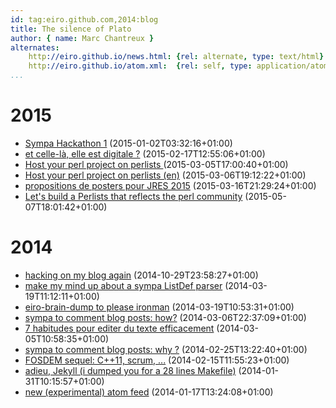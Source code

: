 ```yaml
---
id: tag:eiro.github.com,2014:blog
title: The silence of Plato
author: { name: Marc Chantreux }
alternates:
    http://eiro.github.io/news.html: {rel: alternate, type: text/html}
    http://eiro.github.io/atom.xml:  {rel: self, type: application/atom+xml}
...
```



# 2015
 * [Sympa Hackathon 1](posts/2015/Sympa_Hackathon_1.html) (2015-01-02T03:32:16+01:00)
 * [et celle-là, elle est digitale ?](posts/2015/et_celle_la_elle_est_digitale.html) (2015-02-17T12:55:06+01:00)
 * [Host your perl project on perlists ](posts/2015/Host_your_perl_project_on_perlists.html) (2015-03-05T17:00:40+01:00)
 * [Host your perl project on perlists (en)](posts/2015/Host_your_perl_project_on_perlists_en_.html) (2015-03-06T19:12:22+01:00)
 * [propositions de posters pour JRES 2015](posts/2015/propositions_de_posters_pour_JRES_2015.html) (2015-03-16T21:29:24+01:00)
 * [Let's build a Perlists that reflects the perl community](posts/2015/Lets_build_a_Perlists_that_reflects_the_perl_community.html) (2015-05-07T18:01:42+01:00)


# 2014
 * [hacking on my blog again](posts/2014/hacking_on_my_blog_again.html) (2014-10-29T23:58:27+01:00)
 * [make my mind up about a sympa ListDef parser](posts/2014/make_my_mind_up_about_a_sympa_ListDef_parser.html) (2014-03-19T11:12:11+01:00)
 * [eiro-brain-dump to please ironman](posts/2014/eiro-brain-dump_to_please_ironman.html) (2014-03-19T10:53:31+01:00)
 * [sympa to comment blog posts: how?](posts/2014/sympa_to_comment_blog_posts_how_.html) (2014-03-06T22:37:09+01:00)
 * [7 habitudes pour editer du texte efficacement](posts/2014/7_habitudes_pour_editer_du_texte_efficacement.html) (2014-03-05T10:58:35+01:00)
 * [sympa to comment blog posts: why ?](posts/2014/sympa_to_comment_blog_posts_why_.html) (2014-02-25T13:22:40+01:00)
 * [FOSDEM sequel: C++11, scrum, ...](posts/2014/FOSDEM_sequel_C_11_scrum_.html) (2014-02-15T11:55:23+01:00)
 * [adieu, Jekyll (i dumped you for a 28 lines Makefile)](posts/2014/adieu_Jekyll_i_dumped_you_for_a_28_lines_Makefile_.html) (2014-01-31T10:15:57+01:00)
 * [new (experimental) atom feed](posts/2014/new_experimental_atom_feed.html) (2014-01-17T13:24:08+01:00)

